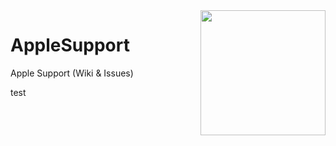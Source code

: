 <img align='right' src='https://i.imgur.com/wzhQyO9.png' width='200'>

# AppleSupport
Apple Support (Wiki &amp; Issues)

test
